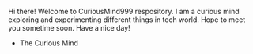 Hi there!
Welcome to CuriousMind999 respository.
I am a curious mind exploring and experimenting different things in tech world. 
Hope to meet you sometime soon.
Have a nice day!


- The Curious Mind

